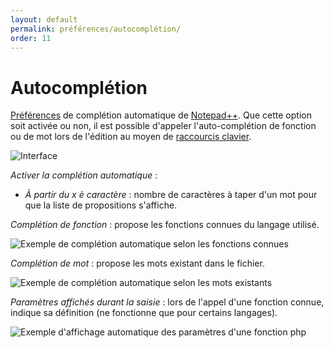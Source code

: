 ```yaml
---
layout: default
permalink: préférences/autocomplétion/
order: 11
---
```

# Autocomplétion

[Préférences](préférences.md) de complétion automatique de [Notepad++](notepad++.md). Que cette option soit activée ou non, il est possible d'appeler l'auto-complétion de fonction ou de mot lors de l'édition au moyen de [raccourcis clavier](raccourcis-clavier.md).

![Interface](https://github.com/nliautaud/nppmanuel/blob/master/images/preferences/11_completion.png)

*Activer la complétion automatique* :

- *À partir du x è caractère* : nombre de caractères à taper d'un mot pour que la liste de propositions s'affiche.

*Complétion de fonction* : propose les fonctions connues du langage utilisé.

![Exemple de complétion automatique selon les fonctions connues](https://github.com/nliautaud/nppmanuel/blob/master/images/notepadpp_autocompletion_fonction.png)

*Complétion de mot* : propose les mots existant dans le fichier.

![Exemple de complétion automatique selon les mots existants](https://github.com/nliautaud/nppmanuel/blob/master/images/notepadpp_autocompletion_mot.png)

*Paramètres affichés durant la saisie* : lors de l'appel d'une fonction connue, indique sa définition (ne fonctionne que pour certains langages).

![Exemple d'affichage automatique des paramètres d'une fonction php](https://github.com/nliautaud/nppmanuel/blob/master/images/notepadpp_autocompletion_parametres.png)
